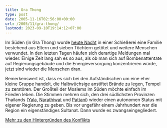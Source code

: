 ```yaml
---
title: Gra Thong
type: post
date: 2005-11-16T02:56:00+00:00
url: /2005/11/gra-thong/
lastmod: 2023-09-10T19:14:12+07:00
---
```

Im Süden (in Gra Thong) wurde [heute Nacht][1] in einer Schießerei eine Familie bestehend aus Eltern und sieben Töchtern getötet und weitere Menschen verwundet. In den letzten Tagen häufen sich derartige Meldungen mal wieder. Einige Zeit lang sah es so aus, als ob man sich auf Bombenattentate auf Regierungsgebäude und die Energieversorgung konzentrieren würde, jetzt sind wieder die Menschen dran.

Bemerkenswert ist, dass es sich bei den Aufständischen um eine eher kleine Gruppe handelt, die Halbwüchsige anstiftet Brände zu legen, Tempel zu zerstören. Der Großteil der Moslems im Süden möchte einfach im Frieden leben. Die Stimmen mehren sich, den drei südlichsten Provinzen Thailands ([Yala][2], [Narathiwat][3] und [Pattani][4]) wieder einen autonomen Status mit eigener Regierung zu geben. Bis vor ungefähr einem Jahrhundert war die Region ein eigenständiges Sultanat. Dann wurde es zwangseingegliedert.

[Mehr zu den Hintergründen des Konflikts][5]

 [1]: http://www.alertnet.org/thenews/newsdesk/SP253076.htm
 [2]: http://de.wikipedia.org/wiki/Yala_%28Provinz%29
 [3]: http://de.wikipedia.org/wiki/Narathiwat_%28Provinz%29
 [4]: http://de.wikipedia.org/wiki/Pattani_%28Provinz%29
 [5]: http://www.alertnet.org/thefacts/reliefresources/11199750058.htm
